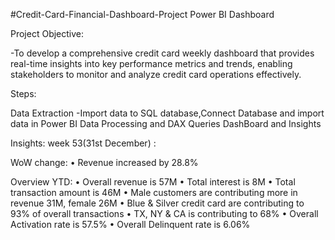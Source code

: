 #Credit-Card-Financial-Dashboard-Project
Power BI Dashboard

Project Objective:

-To develop a comprehensive credit card weekly dashboard that provides real-time insights into key performance metrics and trends, enabling stakeholders to monitor and analyze credit card operations effectively.

Steps:

Data Extraction
-Import data to SQL database,Connect Database and import data in Power BI
Data Processing and DAX Queries
DashBoard and Insights

Insights: week 53(31st December) :

WoW change: 
• Revenue increased by 28.8%
 
 Overview YTD:
 • Overall revenue is 57M
 • Total interest is 8M
 • Total transaction amount is 46M
 • Male customers are contributing more in revenue 31M, female 26M
 • Blue & Silver credit card are contributing to 93% of overall 
transactions
 • TX, NY & CA is contributing to 68%
 • Overall Activation rate is 57.5%
 • Overall Delinquent rate is 6.06%
 





